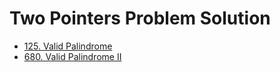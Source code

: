 # Two Pointers Problem Solution

- [125. Valid Palindrome](./125_Valid_Palindrome)
- [680. Valid Palindrome II](./680_Valid_Palindrome_II)